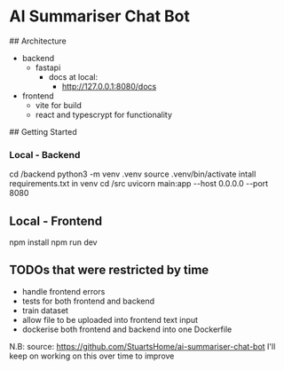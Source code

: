 # AI Summariser Chat Bot
## Architecture
- backend
  - fastapi
    - docs at local:
      - http://127.0.0.1:8080/docs
- frontend
  - vite for build
  - react and typescrypt for functionality


## Getting Started
### Local - Backend
cd /backend
python3 -m venv .venv
source .venv/bin/activate
intall requirements.txt in venv
cd /src
uvicorn main:app --host 0.0.0.0 --port 8080

## Local - Frontend
npm install
npm run dev

## TODOs that were restricted by time  
- handle frontend errors
- tests for both frontend and backend
- train dataset
- allow file to be uploaded into frontend text input
- dockerise both frontend and backend into one Dockerfile


N.B:
source: https://github.com/StuartsHome/ai-summariser-chat-bot
I'll keep on working on this over time to improve

